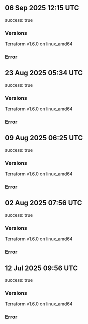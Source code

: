## 06 Sep 2025 12:15 UTC

success: true

### Versions

Terraform v1.6.0
on linux_amd64

### Error

## 23 Aug 2025 05:34 UTC

success: true

### Versions

Terraform v1.6.0
on linux_amd64

### Error

## 09 Aug 2025 06:25 UTC

success: true

### Versions

Terraform v1.6.0
on linux_amd64

### Error

## 02 Aug 2025 07:56 UTC

success: true

### Versions

Terraform v1.6.0
on linux_amd64

### Error

## 12 Jul 2025 09:56 UTC

success: true

### Versions

Terraform v1.6.0
on linux_amd64

### Error

